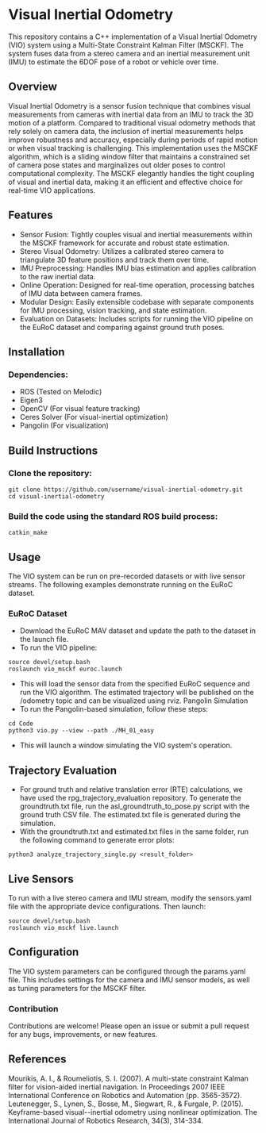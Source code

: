 # Visual Inertial Odometry
This repository contains a C++ implementation of a Visual Inertial Odometry (VIO) system using a Multi-State Constraint Kalman Filter (MSCKF). The system fuses data from a stereo camera and an inertial measurement unit (IMU) to estimate the 6DOF pose of a robot or vehicle over time.

## Overview
Visual Inertial Odometry is a sensor fusion technique that combines visual measurements from cameras with inertial data from an IMU to track the 3D motion of a platform. Compared to traditional visual odometry methods that rely solely on camera data, the inclusion of inertial measurements helps improve robustness and accuracy, especially during periods of rapid motion or when visual tracking is challenging.
This implementation uses the MSCKF algorithm, which is a sliding window filter that maintains a constrained set of camera pose states and marginalizes out older poses to control computational complexity. The MSCKF elegantly handles the tight coupling of visual and inertial data, making it an efficient and effective choice for real-time VIO applications.

## Features
- Sensor Fusion: Tightly couples visual and inertial measurements within the MSCKF framework for accurate and robust state estimation.
- Stereo Visual Odometry: Utilizes a calibrated stereo camera to triangulate 3D feature positions and track them over time.
- IMU Preprocessing: Handles IMU bias estimation and applies calibration to the raw inertial data.
- Online Operation: Designed for real-time operation, processing batches of IMU data between camera frames.
- Modular Design: Easily extensible codebase with separate components for IMU processing, vision tracking, and state estimation.
- Evaluation on Datasets: Includes scripts for running the VIO pipeline on the EuRoC dataset and comparing against ground truth poses.

## Installation
### Dependencies:
- ROS (Tested on Melodic)
- Eigen3
- OpenCV (For visual feature tracking)
- Ceres Solver (For visual-inertial optimization)
- Pangolin (For visualization)


## Build Instructions

### Clone the repository:
```
git clone https://github.com/username/visual-inertial-odometry.git
cd visual-inertial-odometry
```

### Build the code using the standard ROS build process:
```
catkin_make
```

## Usage
The VIO system can be run on pre-recorded datasets or with live sensor streams. The following examples demonstrate running on the EuRoC dataset.

### EuRoC Dataset
- Download the EuRoC MAV dataset and update the path to the dataset in the launch file.
- To run the VIO pipeline:
```
source devel/setup.bash
roslaunch vio_msckf euroc.launch
```
- This will load the sensor data from the specified EuRoC sequence and run the VIO algorithm. The estimated trajectory will be published on the /odometry topic and can be visualized using rviz.
Pangolin Simulation
- To run the Pangolin-based simulation, follow these steps:
```
cd Code
python3 vio.py --view --path ./MH_01_easy
```

- This will launch a window simulating the VIO system's operation.

## Trajectory Evaluation
- For ground truth and relative translation error (RTE) calculations, we have used the rpg_trajectory_evaluation repository. To generate the groundtruth.txt file, run the asl_groundtruth_to_pose.py script with the ground truth CSV file. The estimated.txt file is generated during the simulation.
- With the groundtruth.txt and estimated.txt files in the same folder, run the following command to generate error plots:
```
python3 analyze_trajectory_single.py <result_folder>
```
## Live Sensors
To run with a live stereo camera and IMU stream, modify the sensors.yaml file with the appropriate device configurations. Then launch:
```
source devel/setup.bash
roslaunch vio_msckf live.launch
```

## Configuration
The VIO system parameters can be configured through the params.yaml file. This includes settings for the camera and IMU sensor models, as well as tuning parameters for the MSCKF filter.

### Contribution
Contributions are welcome! Please open an issue or submit a pull request for any bugs, improvements, or new features.

## References

Mourikis, A. I., & Roumeliotis, S. I. (2007). A multi-state constraint Kalman filter for vision-aided inertial navigation. In Proceedings 2007 IEEE International Conference on Robotics and Automation (pp. 3565-3572).
Leutenegger, S., Lynen, S., Bosse, M., Siegwart, R., & Furgale, P. (2015). Keyframe-based visual--inertial odometry using nonlinear optimization. The International Journal of Robotics Research, 34(3), 314-334.

